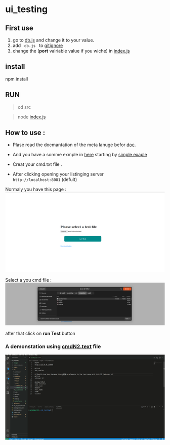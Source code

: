 # ui_testing

## First use 
1. go to [db.js](./src/config/db.js) and change it to your value.
2. add <code> db.js </code> to [gitignore](.gitignore)
3. change the (**port** valriable value if you wiche) in [index.js](./src/index.js)

## install 
npm install

## RUN 
> cd src 

> node [index.js](./src/tests/index.js)

## How to use :
* Plase read the docmantation of the meta lanuge befor [doc](./public/documentation.html).
* And you have a somme exmple in [here](./src/examples/) starting by [simple exaple](./src/examples/nejah/cmdN1.txt)
* Creat your cmd.txt file .

* After clicking opening your listinging server <code> http://localhost:8081</code> (defult) 

Normaly you have this page :
![Alt text](./public/images/home1.png)

Select a you cmd file : 
![Alt text](./public/images/home2.png)

after that click on **run Test** button

### A demonstation using [cmdN2.text](./src/examples/nejah/cmdN2.txt) file

![test1](./public/images/demo1.gif)
